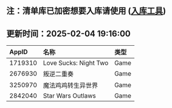 ## 注：清单库已加密想要入库请使用 ([入库工具](https://github.com/BlankTMing/ManifestAutoUpdate/releases))

## 更新时间：2025-02-04 19:16:00
| AppID | 名称 | 类型  |
| :-------------------- | :----------------------------- | :----------- |
| 1719310 | Love Sucks: Night Two| Game |
| 2676930 | 叛逆二重奏| Game |
| 3250970 | 魔法鸡鸡转生异世界| Game |
| 2842040 | Star Wars Outlaws| Game |
